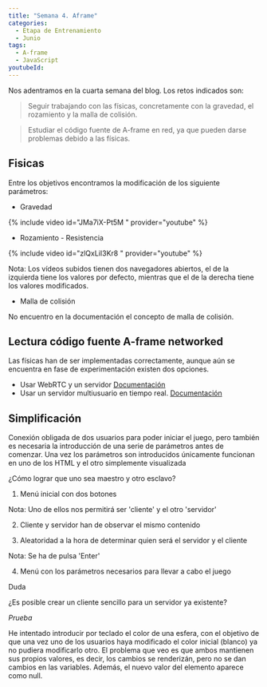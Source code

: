 ```yaml
---
title: "Semana 4. Aframe"
categories:
  - Etapa de Entrenamiento
  - Junio
tags:
  - A-frame
  - JavaScript
youtubeId: 
---
```



Nos adentramos en la cuarta semana del blog. Los retos indicados son:

> Seguir trabajando con las físicas, concretamente con la gravedad, el rozamiento y la malla de colisión.

> Estudiar el código fuente de A-frame en red, ya que pueden darse problemas debido a las físicas. 


## **Fisicas**

Entre los objetivos encontramos la modificación de los siguiente parámetros:

* Gravedad

{% include video id="JMa7iX-Pt5M " provider="youtube" %}

* Rozamiento - Resistencia 

{% include video id="zlQxLiI3Kr8 " provider="youtube" %} 

Nota: Los vídeos subidos tienen dos navegadores abiertos, el de la izquierda tiene los valores por defecto, mientras que el de la derecha tiene los valores modificados. 

* Malla de colisión 

No encuentro en la documentación el concepto de malla de colisión.

## **Lectura código fuente A-frame networked**

Las físicas han de ser implementadas correctamente, aunque aún se encuentra en fase de experimentación existen dos opciones. 

* Usar WebRTC y un servidor
[Documentación](https://github.com/haydenjameslee/networked-aframe)
* Usar un servidor multiusuario en tiempo real. 
[Documentación](http://lance.gg/)

## **Simplificación**

Conexión obligada de dos usuarios para poder iniciar el juego, pero también es necesaria la introducción de una serie de parámetros antes de comenzar. Una vez los parámetros son introducidos únicamente funcionan en uno de los HTML y el otro simplemente visualizada

¿Cómo lograr que uno sea maestro y otro esclavo?

1. Menú inicial con dos botones 

Nota: Uno de ellos nos permitirá ser 'cliente' y el otro 'servidor'

2. Cliente y servidor han de observar el mismo contenido 

3. Aleatoridad a la hora de determinar quien será el servidor y el cliente

Nota: Se ha de pulsa 'Enter'

4. Menú con los parámetros necesarios para llevar a cabo el juego 

Duda

¿Es posible crear un cliente sencillo para un servidor ya existente?

*Prueba*

He intentado introducir por teclado el color de una esfera, con el objetivo de que una vez uno de los usuarios haya modificado el color inicial (blanco) ya no pudiera modificarlo otro. El problema que veo es que ambos mantienen sus propios valores, es decir, los cambios se renderizán, pero no se dan cambios en las variables. Además, el nuevo valor del elemento aparece como null. 
